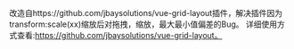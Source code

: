改造自https://github.com/jbaysolutions/vue-grid-layout插件，解决插件因为transform:scale(xx)缩放后对拖拽，缩放，最大最小值偏差的Bug。
详细使用方式查看:https://github.com/jbaysolutions/vue-grid-layout。